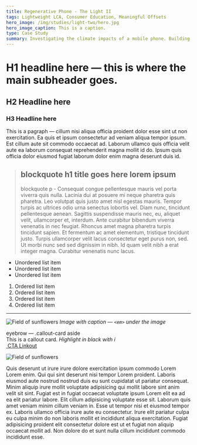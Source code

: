 ```yaml
---
title: Regenerative Phone - The Light II
tags: Lightweight LCA, Consumer Education, Meaningful Offsets
hero_image: /img/studies/light-two/hero.jpg
hero_image_caption: This is a caption.
type: Case Study
summary: Investigating the climate impacts of a mobile phone. Building a novel checkout feature to invite customers into the sustainability conversation.
---
```

# H1 headline here — this is where the main subheader goes.
## H2 Headline here
### H3 Headline here

This is a pagraph — cillum nisi aliqua officia proident dolor esse sint ut non exercitation. Ea quis et ipsum consectetur ad veniam aliqua tempor ipsum. Est cillum aute sit commodo occaecat ad. Laborum ullamco quis officia velit aute ea laborum consequat reprehenderit magna mollit id do. Ipsum quis officia dolor eiusmod fugiat laborum dolor enim magna deserunt duis id.

> ## blockquote h1 title goes here lorem ipsum
> blockquote p - Consequat congue pellentesque mauris vel porta viverra quis nulla. Lacinia dui at posuere mi neque pharetra quis pharetra. Leo volutpat quis justo amet nisl egestas mauris. Tempor turpis ac ultrices odio urna senectus lobortis vel. Diam nunc, tincidunt pellentesque aenean. Sagittis suspendisse mauris nec, eu, aliquet velit, ullamcorper et, interdum. Ante curabitur bibendum viverra venenatis in nec feugiat. Rhoncus amet magna pharetra turpis tincidunt sapien. Et fermentum ac amet elementum, tristique tincidunt justo. Turpis ullamcorper velit lacus consectetur eget purus non, sed. Ut morbi nunc sed sed dignissim in nibh. Id quam velit nibh a erat integer magna. Curabitur venenatis nunc lacus.

- Unordered list item
- Unordered list item
- Unordered list item

1. Ordered list item
2. Ordered list item
3. Ordered list item
4. Ordered list item

---

![Field of sunflowers](/img/studies/light-two/sunflower.jpg)
*Image with caption — `<em>` under the image*

<div className="callout-card">
    <aside>
        eyebrow — .callout-card aside
    </aside>
    <main>
        This is a callout card. 
        <i>
            Highlight in black with i 
        </i>
    </main>
    <a href="#">
        <img 
            alt=""
            src="/img/squiggle-arrow-right.svg"
        />
            CTA Linkout
    </a>
</div>

![Field of sunflowers](/img/studies/light-two/sunflower.jpg)

Quis deserunt ut irure irure dolore exercitation ipsum commodo Lorem Lorem enim. Qui qui sint deserunt nisi tempor Lorem proident. Laboris eiusmod aute nostrud nostrud duis eu sunt cupidatat ut pariatur consequat. Minim aliquip irure mollit voluptate adipisicing qui mollit labore sint anim velit sit sint. Fugiat est in fugiat occaecat voluptate ipsum Lorem elit ea ad ea elit pariatur labore. Elit cillum adipisicing voluptate esse sit. Laborum quis amet veniam minim cillum veniam in. Esse ut tempor nisi et eiusmod tempor ex. Laboris ullamco officia irure aute eu consectetur. Irure elit pariatur culpa eu culpa minim do non laboris mollit et incididunt aliqua exercitation. Fugiat adipisicing proident elit consectetur dolore est ut et fugiat non aliquip occaecat mollit ad. Non dolore do et sunt nulla cillum incididunt commodo incididunt esse.
